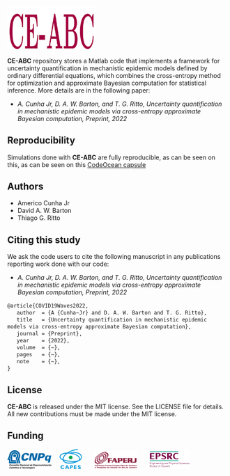 <img src="logo/CE-ABC.png" width="40%">

**CE-ABC** repository stores a Matlab code that implements a framework for uncertainty quantification in mechanistic epidemic models defined by ordinary differential equations, which combines the cross-entropy method for optimization and approximate Bayesian computation for statistical inference. More details are in the following paper:
- *A. Cunha Jr, D. A. W. Barton, and T. G. Ritto, Uncertainty quantification in mechanistic epidemic models via cross-entropy approximate Bayesian computation, Preprint, 2022*

## Reproducibility

Simulations done with **CE-ABC** are fully reproducible, as can be seen on this, as can be seen on this <a href="https://codeocean.com/capsule/xxx/tree" target="_blank">CodeOcean capsule</a>

## Authors
- Americo Cunha Jr
- David A. W. Barton
- Thiago G. Ritto

## Citing this study
We ask the code users to cite the following manuscript in any publications reporting work done with our code:
- *A. Cunha Jr, D. A. W. Barton, and T. G. Ritto, Uncertainty quantification in mechanistic epidemic models via cross-entropy approximate Bayesian computation, Preprint, 2022*

```
@article{COVID19Waves2022,
   author  = {A {Cunha~Jr} and D. A. W. Barton and T. G. Ritto},
   title   = {Uncertainty quantification in mechanistic epidemic models via cross-entropy approximate Bayesian computation},
   journal = {Preprint},
   year    = {2022},
   volume  = {~},
   pages   = {~},
   note    = {~},
}
```

## License
**CE-ABC** is released under the MIT license. See the LICENSE file for details. All new contributions must be made under the MIT license.

## Funding

<img src="logo/cnpq.png" width="20%"> &nbsp; &nbsp; <img src="logo/capes.png" width="10%">  &nbsp; &nbsp; &nbsp; <img src="logo/faperj.jpg" width="20%"> &nbsp; &nbsp; &nbsp; <img src="logo/epsrc.png" width="18%"> 
